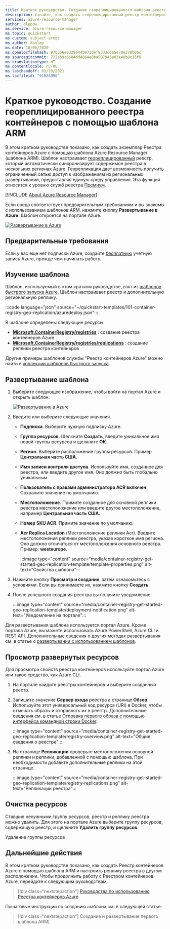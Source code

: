 ```yaml
---
title: Краткое руководство. Создание геореплицированного шаблона реестра — шаблон Azure Resource Manager
description: Узнайте, как создать геореплицированный реестр контейнеров Azure с помощью шаблона Azure Resource Manager.
services: azure-resource-manager
author: dlepow
ms.service: azure-resource-manager
ms.topic: quickstart
ms.custom: subject-armqs
ms.author: danlep
ms.date: 10/06/2020
ms.openlocfilehash: 97b556e0329644b973def8333ddb5e70e370b0bc
ms.sourcegitcommit: 772eb9c6684dd4864e0ba507945a83e48b8c16f0
ms.translationtype: HT
ms.contentlocale: ru-RU
ms.lasthandoff: 03/19/2021
ms.locfileid: "91826990"
---
```

# <a name="quickstart-create-a-geo-replicated-container-registry-by-using-an-arm-template"></a>Краткое руководство. Создание геореплицированного реестра контейнеров с помощью шаблона ARM

В этом кратком руководстве показано, как создать экземпляр Реестра контейнеров Azure с помощью шаблона Azure Resource Manager (шаблона ARM). Шаблон настраивает [геореплицированный](container-registry-geo-replication.md) реестр, который автоматически синхронизирует содержимое реестра в нескольких регионах Azure. Георепликация дает возможность получить ограниченный сетью доступ к изображениям из региональных развертываний, предоставляя единую среду управления. Эта функция относится к уровню служб реестра [Премиум](container-registry-skus.md).

[!INCLUDE [About Azure Resource Manager](../../includes/resource-manager-quickstart-introduction.md)]

Если среда соответствует предварительным требованиям и вы знакомы с использованием шаблонов ARM, нажмите кнопку **Развертывание в Azure**. Шаблон откроется на портале Azure.

[![Развертывание в Azure](../media/template-deployments/deploy-to-azure.svg)](https://portal.azure.com/#create/Microsoft.Template/uri/https%3A%2F%2Fraw.githubusercontent.com%2FAzure%2Fazure-quickstart-templates%2Fmaster%2F101-container-registry-geo-replication%2Fazuredeploy.json)

## <a name="prerequisites"></a>Предварительные требования

Если у вас еще нет подписки Azure, создайте [бесплатную](https://azure.microsoft.com/free/) учетную запись Azure, прежде чем начинать работу.

## <a name="review-the-template"></a>Изучение шаблона

Шаблон, используемый в этом кратком руководстве, взят из [шаблонов быстрого запуска Azure](https://azure.microsoft.com/resources/templates/101-container-registry-geo-replication/). Шаблон настраивает реестр и дополнительную региональную реплику.

:::code language="json" source="~/quickstart-templates/101-container-registry-geo-replication/azuredeploy.json":::

В шаблоне определены следующие ресурсы:

* **[Microsoft.ContainerRegistry/registries](/azure/templates/microsoft.containerregistry/registries)** : создание реестра контейнеров Azure
* **[Microsoft.ContainerRegistry/registries/replications](/azure/templates/microsoft.containerregistry/registries/replications)** : создание реплики реестра контейнеров

Другие примеры шаблонов службы "Реестр контейнеров Azure" можно найти в [коллекции шаблонов быстрого запуска](https://azure.microsoft.com/resources/templates/?resourceType=Microsoft.Containerregistry&pageNumber=1&sort=Popular).

## <a name="deploy-the-template"></a>Развертывание шаблона

 1. Выберите следующее изображение, чтобы войти на портал Azure и открыть шаблон.

    [![Развертывание в Azure](../media/template-deployments/deploy-to-azure.svg)](https://portal.azure.com/#create/Microsoft.Template/uri/https%3A%2F%2Fraw.githubusercontent.com%2FAzure%2Fazure-quickstart-templates%2Fmaster%2F101-container-registry-geo-replication%2Fazuredeploy.json)

 1. Введите или выберите следующие значения.

    * **Подписка**. Выберите нужную подписку Azure.
    * **Группа ресурсов.** Щелкните **Создать**, введите уникальное имя новой группы ресурсов и щелкните **ОК**.
    * **Регион**. Выберите расположение группы ресурсов. Пример **Центральная часть США.**
    * **Имя записи контроля доступа**. Используйте имя, созданное для реестра, или введите другое имя. Оно должно быть глобально уникальным.
    * **Пользователь с правами администратора ACR включен**. Сохраните значение по умолчанию.
    * **Местоположение**. Примите созданное для основной реплики реестра местоположение или введите другое местоположение, например **Центральная часть США**. 
    * **Номер SKU ACR**. Примите значение по умолчанию.
    * **Acr Replica Location** (Местоположение реплики Acr). Введите местоположения реплики реестра, указав короткое имя региона. Оно должно отличаться от местоположения основного реестра. Пример: **westeurope**.

        :::image type="content" source="media/container-registry-get-started-geo-replication-template/template-properties.png" alt-text="Свойства шаблона":::

1. Нажмите кнопку **Просмотр и создание**, затем ознакомьтесь с условиями. Если вы принимаете их, нажмите кнопку **Создать**.

1. После успешного создания реестра вы получите уведомление:

     :::image type="content" source="media/container-registry-get-started-geo-replication-template/deployment-notification.png" alt-text="Уведомление на портале":::

 Для развертывания шаблона используется портал Azure. Кроме портала Azure, вы можете использовать Azure PowerShell, Azure CLI и REST API. Дополнительные сведения о других методах развертывания см. в статье о [развертывании с использованием шаблонов](../azure-resource-manager/templates/deploy-cli.md).

## <a name="review-deployed-resources"></a>Просмотр развернутых ресурсов

Для просмотра свойств реестра контейнеров используйте портал Azure или такое средство, как Azure CLI.

1. На портале найдите реестры контейнеров и выберите созданный реестр.

1. Запишите значение **Сервер входа** реестра а странице **Обзор**. Используйте этот универсальный код ресурса (URI) в Docker, чтобы отмечать образы и отправлять их в реестр. Дополнительные сведения см. в статье [Отправка первого образа с помощью интерфейса командной строки Docker](container-registry-get-started-docker-cli.md).

    :::image type="content" source="media/container-registry-get-started-geo-replication-template/registry-overview.png" alt-text="Общие сведения о реестре":::

1. На странице **Репликации** проверьте местоположения основной реплики и реплики, добавленной с помощью шаблона. При необходимости добавьте дополнительные реплики на этой странице.

    :::image type="content" source="media/container-registry-get-started-geo-replication-template/registry-replications.png" alt-text="Репликации реестра":::

## <a name="clean-up-resources"></a>Очистка ресурсов

Ставшие ненужными группу ресурсов, реестр и реплику реестра можно удалить. Для этого на портале Azure выберите группу ресурсов, содержащую реестр, и щелкните **Удалить группу ресурсов**.

Удаление группы ресурсов

## <a name="next-steps"></a>Дальнейшие действия

В этом кратком руководстве показано, как создать Реестр контейнеров Azure с помощью шаблона ARM и настроить реплику реестра в другом расположении. Чтобы продолжить работу с Реестром контейнеров Azure, перейдите к следующим руководствам.

> [!div class="nextstepaction"]
> [Руководства по использованию Реестра контейнеров Azure](container-registry-tutorial-prepare-registry.md)

Пошаговые инструкции по созданию шаблона см. в следующей статье:

> [!div class="nextstepaction"]
> Создание и развертывание первого шаблона ARM[
